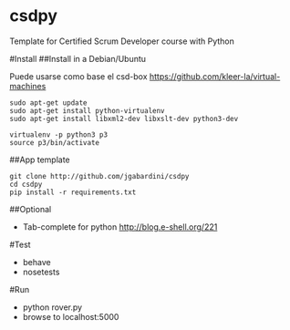 # csdpy
Template for Certified Scrum Developer course with Python

#Install
##Install in a Debian/Ubuntu

Puede usarse como base el csd-box https://github.com/kleer-la/virtual-machines

    sudo apt-get update
    sudo apt-get install python-virtualenv
    sudo apt-get install libxml2-dev libxslt-dev python3-dev

    virtualenv -p python3 p3
    source p3/bin/activate

##App template

    git clone http://github.com/jgabardini/csdpy
    cd csdpy
    pip install -r requirements.txt

##Optional
- Tab-complete for python http://blog.e-shell.org/221

#Test
- behave
- nosetests

#Run
- python rover.py
- browse to localhost:5000
